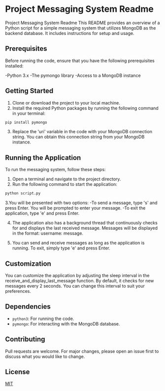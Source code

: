 # Project Messaging System Readme
Project Messaging System Readme
This README provides an overview of a Python script for a simple messaging system that utilizes MongoDB as the backend database. It includes instructions for setup and usage.

## Prerequisites
Before running the code, ensure that you have the following prerequisites installed:

-Python 3.x
-The pymongo library
-Access to a MongoDB instance

## Getting Started
1. Clone or download the project to your local machine.
2. Install the required Python packages by running the following command in your terminal:

```bash
pip install pymongo
```
3. Replace the 'uri' variable in the code with your MongoDB connection string. You can obtain this connection string from your MongoDB instance.

## Running the Application
To run the messaging system, follow these steps:

1. Open a terminal and navigate to the project directory.
2. Run the following command to start the application:
```bash
python script.py
```
3.You will be presented with two options:
    -To send a message, type 's' and press Enter. You will be prompted to enter your message.
    -To exit the application, type 'e' and press Enter.

4. The application also has a background thread that continuously checks for and displays the last received message. Messages will be displayed in the format: username: message.

5. You can send and receive messages as long as the application is running. To exit, simply type 'e' and press Enter.

## Customization
You can customize the application by adjusting the sleep interval in the receive_and_display_last_message function. By default, it checks for new messages every 2 seconds. You can change this interval to suit your preferences.

## Dependencies
- `python3`: For running the code.
- `pymongo`: For interacting with the MongoDB database.

## Contributing

Pull requests are welcome. For major changes, please open an issue first to discuss what you would like to change.

## License

[MIT](https://choosealicense.com/licenses/mit/)